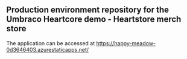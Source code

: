 ## Production environment repository for the Umbraco Heartcore demo - Heartstore merch store

The application can be accessed at https://happy-meadow-0d3646403.azurestaticapps.net/